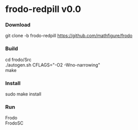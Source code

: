 # frodo-redpill v0.0

### Download
git clone -b frodo-redpill https://github.com/mathfigure/frodo

### Build
cd frodo/Src  
./autogen.sh CFLAGS="-O2 -Wno-narrowing"  
make

### Install
sudo make install

### Run
Frodo  
FrodoSC
